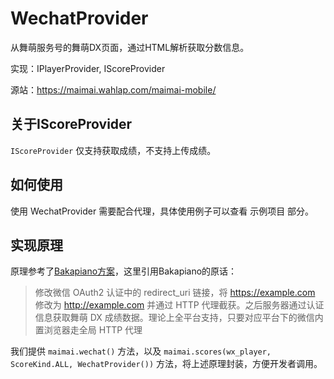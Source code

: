 # WechatProvider

从舞萌服务号的舞萌DX页面，通过HTML解析获取分数信息。

实现：IPlayerProvider, IScoreProvider

源站：https://maimai.wahlap.com/maimai-mobile/

## 关于IScoreProvider

`IScoreProvider` 仅支持获取成绩，不支持上传成绩。

## 如何使用

使用 WechatProvider 需要配合代理，具体使用例子可以查看 示例项目 部分。

## 实现原理

原理参考了[Bakapiano方案](https://github.com/bakapiano/maimaidx-prober-proxy-updater)，这里引用Bakapiano的原话：

> 修改微信 OAuth2 认证中的 redirect_uri 链接，将 https://example.com 修改为 http://example.com 并通过 HTTP 代理截获。之后服务器通过认证信息获取舞萌 DX 成绩数据。理论上全平台支持，只要对应平台下的微信内置浏览器走全局 HTTP 代理

我们提供 `maimai.wechat()` 方法，以及 `maimai.scores(wx_player, ScoreKind.ALL, WechatProvider())` 方法，将上述原理封装，方便开发者调用。